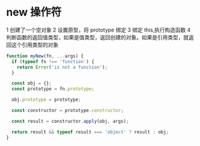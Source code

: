 # new 操作符

1 创建了一个空对象 2 设置原型，将 prototype 绑定 3 绑定 this,执行构造函数 4 判断函数的返回值类型，如果是值类型，返回创建的对象。如果是引用类型，就返回这个引用类型的对象

```js
function myNew(fn, ...args) {
  if (typeof fn !== 'function') {
    return Error('is not a function');
  }

  const obj = {};
  const prototype = fn.prototype;

  obj.prototype = prototype;

  const constructor = prototype.constructor;

  const result = constructor.apply(obj, args);

  return result && typeof result === 'object' ? result : obj;
}
```
